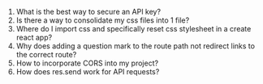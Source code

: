 1. What is the best way to secure an API key?
2. Is there a way to consolidate my css files into 1 file?
3. Where do I import css and specifically reset css stylesheet in a create react app?
4. Why does adding a question mark to the route path not redirect links to the correct route?
5. How to incorporate CORS into my project?
6. How does res.send work for API requests?